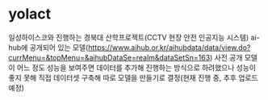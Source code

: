 # yolact
일성하이스코와 진행하는 경북대 산학프로젝트(CCTV 현장 안전 인공지능 시스템)
ai-hub에 공개되어 있는 모델(https://www.aihub.or.kr/aihubdata/data/view.do?currMenu=&topMenu=&aihubDataSe=realm&dataSetSn=163)
사전 공개 모델이 어느 정도 성능을 보여주면 데이터를 추가해 진행하는 방식으로 하려했으나
성능이 좋지 못해 직접 데이터셋 구축해 따로 모델을 만들기로 결정(현재 진행 중, 추후 업로드 예정)
